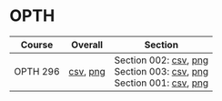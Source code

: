 # OPTH

| Course | Overall | Section |
| ------ | ------- | ------- |
| OPTH 296 | [csv](https://github.com/UCSD-Historical-Enrollment-Data/2024Spring/blob/main/overall/OPTH%20296.csv), [png](https://raw.githubusercontent.com/UCSD-Historical-Enrollment-Data/2024Spring/main/plot_overall/OPTH%20296.png) | Section 002: [csv](https://github.com/UCSD-Historical-Enrollment-Data/2024Spring/blob/main/section/OPTH%20296_002.csv), [png](https://raw.githubusercontent.com/UCSD-Historical-Enrollment-Data/2024Spring/main/plot_section/OPTH%20296_002.png)<br>Section 003: [csv](https://github.com/UCSD-Historical-Enrollment-Data/2024Spring/blob/main/section/OPTH%20296_003.csv), [png](https://raw.githubusercontent.com/UCSD-Historical-Enrollment-Data/2024Spring/main/plot_section/OPTH%20296_003.png)<br>Section 001: [csv](https://github.com/UCSD-Historical-Enrollment-Data/2024Spring/blob/main/section/OPTH%20296_001.csv), [png](https://raw.githubusercontent.com/UCSD-Historical-Enrollment-Data/2024Spring/main/plot_section/OPTH%20296_001.png) |
